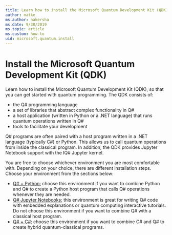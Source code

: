 ```yaml
---
title: Learn how to install the Microsoft Quantum Development Kit (QDK)
author: natke
ms.author: nakersha
ms.date: 9/30/2019
ms.topic: article
ms.custom: how-to
uid: microsoft.quantum.install
---
```


# Install the Microsoft Quantum Development Kit (QDK)

Learn how to install the Microsoft Quantum Development Kit (QDK), so that you can get started with quantum programming. The QDK consists of:

- the Q# programming language
- a set of libraries that abstract complex functionality in Q#
- a host application (written in Python or a .NET language) that runs quantum operations written in Q#
- tools to facilitate your development

Q# programs are often paired with a host program written in a .NET language (typically C#) or Python. This allows us to call quantum operations from inside the classical program.
In addition, the QDK provides Jupyter Notebook support with the IQ# Jupyter kernel.

You are free to choose whichever environment you are most comfortable with. Depending on your choice, there are different installation steps. Choose your environment from the sections below:

- [Q# + Python:](xref:microsoft.quantum.install.python) choose this environment if you want to combine Python and Q# to create a Python host program that calls Q# operations whenever they are needed.
- [Q# Jupyter Notebooks:](xref:microsoft.quantum.install.jupyter) this environment is great for writing Q# code with embedded explanations or quantum computing interactive tutorials. Do not choose this environment if you want to combine Q# with a classical host program.
- [Q# + C#:](xref:microsoft.quantum.install.cs) choose this environment if you want to combine C# and Q# to create hybrid quantum-classical programs.
